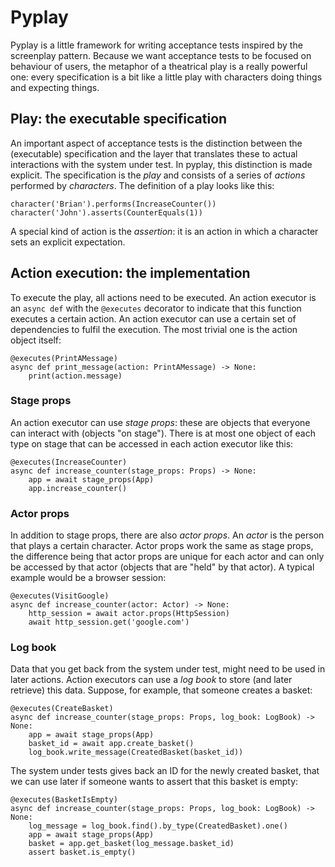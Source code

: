 # Pyplay

Pyplay is a little framework for writing acceptance tests inspired by the screenplay pattern.
Because we want acceptance tests to be focused on behaviour of users, the metaphor of a theatrical play is a really powerful one: every specification is a bit like a little play with characters doing things and expecting things.

## Play: the executable specification

An important aspect of acceptance tests is the distinction between the (executable) specification and the layer that translates these to actual interactions with the system under test.
In pyplay, this distinction is made explicit.
The specification is the _play_ and consists of a series of _actions_ performed by _characters_.
The definition of a play looks like this:
```
character('Brian').performs(IncreaseCounter())
character('John').asserts(CounterEquals(1))
```
A special kind of action is the _assertion_: it is an action in which a character sets an explicit expectation.

## Action execution: the implementation

To execute the play, all actions need to be executed.
An action executor is an `async def` with the `@executes` decorator to indicate that this function executes a certain action.
An action executor can use a certain set of dependencies to fulfil the execution.
The most trivial one is the action object itself:
```
@executes(PrintAMessage)
async def print_message(action: PrintAMessage) -> None:
    print(action.message)
```

### Stage props

An action executor can use _stage props_: these are objects that everyone can interact with (objects "on stage"). There is at most one object of each type on stage that can be accessed in each action executor like this:
```
@executes(IncreaseCounter)
async def increase_counter(stage_props: Props) -> None:
    app = await stage_props(App)
    app.increase_counter()
```

### Actor props

In addition to stage props, there are also _actor props_.
An _actor_ is the person that plays a certain character.
Actor props work the same as stage props, the difference being that actor props are unique for each actor and can only be accessed by that actor (objects that are "held" by that actor).
A typical example would be a browser session:
```
@executes(VisitGoogle)
async def increase_counter(actor: Actor) -> None:
    http_session = await actor.props(HttpSession)
    await http_session.get('google.com')
```

### Log book
Data that you get back from the system under test, might need to be used in later actions.
Action executors can use a _log book_ to store (and later retrieve) this data.
Suppose, for example, that someone creates a basket:
```
@executes(CreateBasket)
async def increase_counter(stage_props: Props, log_book: LogBook) -> None:
    app = await stage_props(App)
    basket_id = await app.create_basket()
    log_book.write_message(CreatedBasket(basket_id))
```
The system under tests gives back an ID for the newly created basket, that we can use later if someone wants to assert that this basket is empty:
```
@executes(BasketIsEmpty)
async def increase_counter(stage_props: Props, log_book: LogBook) -> None:
    log_message = log_book.find().by_type(CreatedBasket).one()
    app = await stage_props(App)
    basket = app.get_basket(log_message.basket_id)
    assert basket.is_empty()
```
